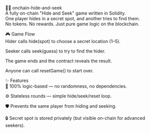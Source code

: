 🕵️‍♀️ onchain-hide-and-seek         
A fully on-chain "Hide and Seek" game written in Solidity.        
One player hides in a secret spot, and another tries to find them.      
No tokens. No rewards. Just pure game logic on the blockchain.          
          
🎮 Game Flow        
Hider calls hide(spot) to choose a secret location (1–5).      
           
Seeker calls seek(guess) to try to find the hider.   
      
The game ends and the contract reveals the result.      
       
Anyone can call resetGame() to start over.    
         
✨ Features   
🧠 100% logic-based — no randomness, no dependencies.   
     
⚙️ Stateless rounds — simple hide/seek/reset loop.  
    
🛡️ Prevents the same player from hiding and seeking.   
       
🔒 Secret spot is stored privately (but visible on-chain for advanced seekers).  
 
